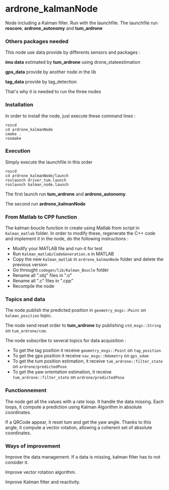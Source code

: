 ardrone_kalmanNode
==============

Node including a Kalman filter. Run with the launchfile. The launchfile run **roscore**, **ardrone_autonomy** and **tum_ardrone**

### Others packages needed

This node use data provide by differents sensors and packages :

**imu data** estimated by **tum_ardrone** using drone_stateestimation
          
**gps_data** provide by another node in the lib
        
**tag_data** provide by tag_detection
        
        
That's why it is needed to run the three nodes

### Installation

In order to install the node, just execute these command lines :
```
roscd
cd ardrone_kalmanNode
cmake .
rosmake

```

### Execution

Simply execute the launchfile in this order

```
roscd 
cd ardrone_kalmanNode/launch
roslaunch driver_tum.launch
roslaunch kalman_node.launch

```

The first launch run **tum_ardrone** and **ardrone_autonomy**.
 
The second run **ardrone_kalmanNode**

### From Matlab to CPP function
The kalman boucle function in create using Matlab from script in ```Kalman_matlab``` folder. In order to 
modify these, regenerate the C++ code and implement it in the node, do the following instructions :

   * Modify your MATLAB file and run-it for test
   * Run ```Kalman_matlab/CodeGeneration.m``` in MATLAB
   * Copy the new ```Kalman_matlab``` in ```ardrone_kalmanNode``` folder and delete the previous version
   * Go throught ```codegen/lib/Kalman_Boucle``` folder 
   * Rename all ".obj" files in ".o"
   * Rename all ".c" files in ".cpp"
   * Recompile the node 


### Topics and data

The node publish the predicted position in ```geometry_msgs::Point``` on ```kalman_position``` topic.

The node send reset order to **tum_ardrone** by publishing ```std_msgs::String``` on ```tum_ardrone/com```.

The node subscribe to several topics for data acquisition : 

   * To get the tag position it receive ```geometry_msgs::Point``` on  ```tag_position```
   * To get the gps position it receive ```nav_msgs::Odometry``` on  ```gps_odom```
   * To get the tum position estimation, it receive ```tum_ardrone::filter_state``` on  ```ardrone/predictedPose```
   * To get the yaw orientation estimation, it receive ```tum_ardrone::filter_state``` on  ```ardrone/predictedPose```
   
### Functionnement

The node get all the values with a rate loop. It handle the data missing. Each loops, it compute a prediction using Kalman Algorithm in absolute coordinates. 

If a QRCode appear, it reset tum and get the yaw angle. Thanks to this angle, it compute a vector rotation, allowing a coherent set of absolute coordinates.

### Ways of improvement
Improve the data management. If a data is missing, kalman filter has to not consider it.

Improve vector rotation algorithm.

Improve Kalman filter and reactivity.
